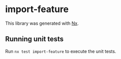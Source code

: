 # import-feature

This library was generated with [Nx](https://nx.dev).

## Running unit tests

Run `nx test import-feature` to execute the unit tests.
